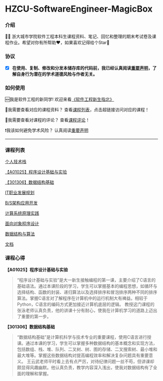 # HZCU-SoftwareEngineer-MagicBox

### 介绍 

👨‍🎓 浙大城市学院软件工程本科生课程资料、笔记、回忆和整理的期末考试卷及课程作业。希望对你有所帮助❤️，如果喜欢记得给个Star🌟    

### 协议

- [x] **在使用、复制、修改和分发本储存库的代码前，我已经认真阅读[重要声明](./NOTICE.md)，了解自身行为潜在的学术道德风险与作者无关。**

### 如何使用

🆕我是软件工程的新同学! 欢迎来看[《软件工程新生指北》](./Docs/Pre/软件工程新生指北.md)

📖我需要查看对应的课程资料？ 查看[课程列表](#课程列表)，点击超链接访问对应的课程！ 

📓我需要查看对课程的评论？ 查看[课程评论](#课程心得)！  

❗我该如何避免学术风险？ 认真阅读[重要声明](./NOTICE.md) 

--- 

### 课程列表

[个人技术栈](./00TechStack/)

[【A01025】程序设计基础与实验 ](./01CBasisAndExperiment/)

[【301306】数据结构基础 ](./02DataStructure/) 

[IT职业发展规划](./03ITCareerDev(I)/)

[B/S架构应用开发](./04BSArchitectureAppDev/)

[计算系统原理实践](./05ComputerSystemPrinciples/)

[面向对象程序设计](./06ObjectOrientedProgDesign/)

[数据结构与算法](./07DataStructureAlgo/)

[文档](./Docs/)

### 课程心得

**【A01025】程序设计基础与实验**

> “程序设计基础与实验”是大一新生接触编程的第一课，主要介绍了C语言的基础语法。通过本课阶段的学习，学生可以掌握基本的编程思想，如循环与选择结构、函数的封装、递归算法以及选择排序和冒泡排序两种不同的排序算法。掌握C语言对了解程序在计算机中的运行机制大有裨益。相较于Python，C语言的编码方式更加接近计算机底层的逻辑。
> 教授这门课程的张泳老师认真负责，他的讲课十分有耐心，使我在计算机学习的道路上迈出了重要的第一步。

**【301306】数据结构基础**

> “数据结构基础”是计算机科学与技术专业的重要课程，使用C语言进行授课。通过本课的学习，学生可以掌握多种数据结构的基本概念和实现方法，包括数组、栈、堆、队列、二叉树、树、图的存储、二叉搜索树、最小堆和最大堆等。掌握这些数据结构对提高编程效率和解决复杂问题具有重要意义。
> 王云武老师平时看上去有点严厉，对待纪律问题一丝不苟，但讲课却颇显得风趣幽默。他认真负责，教学内容深入浅出，使我对数据结构有了全面的理解和掌握。
